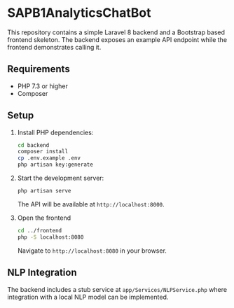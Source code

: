 # SAPB1AnalyticsChatBot

This repository contains a simple Laravel 8 backend and a Bootstrap based frontend skeleton. The backend exposes an example API endpoint while the frontend demonstrates calling it.

## Requirements
- PHP 7.3 or higher
- Composer

## Setup

1. Install PHP dependencies:
   ```bash
   cd backend
   composer install
   cp .env.example .env
   php artisan key:generate
   ```

2. Start the development server:
   ```bash
   php artisan serve
   ```
   The API will be available at `http://localhost:8000`.

3. Open the frontend
   ```bash
   cd ../frontend
   php -S localhost:8080
   ```
   Navigate to `http://localhost:8080` in your browser.

## NLP Integration

The backend includes a stub service at `app/Services/NLPService.php` where integration with a local NLP model can be implemented.
